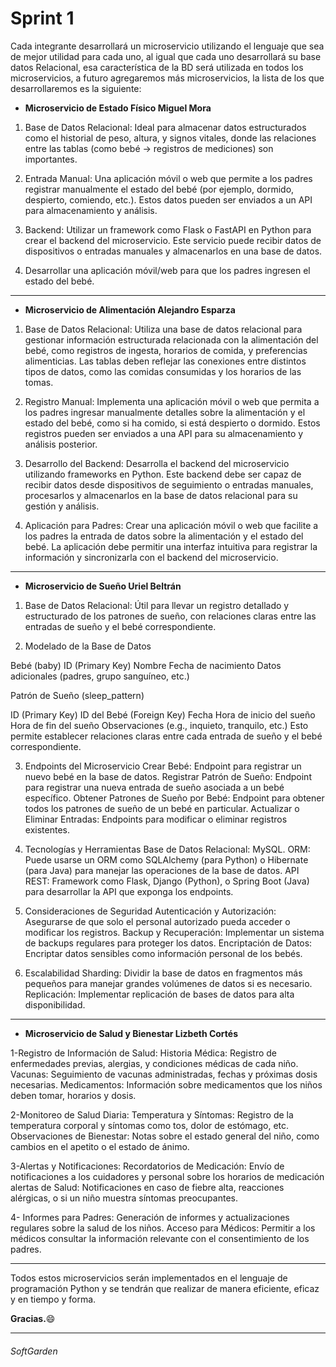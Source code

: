 # Sprint 1

Cada integrante desarrollará un microservicio utilizando el lenguaje que sea de mejor utilidad para cada uno, al igual que cada uno desarrollará su base datos Relacional, esa característica de la BD será utilizada en todos los microservicios, a futuro agregaremos más microservicios, la lista de los que desarrollaremos es la siguiente:

- **Microservicio de Estado Físico Miguel Mora**
1. Base de Datos Relacional: Ideal para almacenar datos estructurados como el historial de peso, altura, y signos vitales, donde las relaciones entre las tablas (como bebé -> registros de mediciones) son importantes.

2. Entrada Manual: Una aplicación móvil o web que permite a los padres registrar manualmente el estado del bebé (por ejemplo, dormido, despierto, comiendo, etc.). Estos datos pueden ser enviados a un API para almacenamiento y análisis.

3. Backend: Utilizar un framework como Flask o FastAPI en Python para crear el backend del microservicio. Este servicio puede recibir datos de dispositivos o entradas manuales y almacenarlos en una base de datos.

4. Desarrollar una aplicación móvil/web para que los padres ingresen el estado del bebé.

------------

- **Microservicio de Alimentación Alejandro Esparza**
1. Base de Datos Relacional:
Utiliza una base de datos relacional para gestionar información estructurada relacionada con la alimentación del bebé, como registros de ingesta, horarios de comida, y preferencias alimenticias. Las tablas deben reflejar las conexiones entre distintos tipos de datos, como las comidas consumidas y los horarios de las tomas.

2. Registro Manual:
Implementa una aplicación móvil o web que permita a los padres ingresar manualmente detalles sobre la alimentación y el estado del bebé, como si ha comido, si está despierto o dormido. Estos registros pueden ser enviados a una API para su almacenamiento y análisis posterior.

3. Desarrollo del Backend:
Desarrolla el backend del microservicio utilizando frameworks en Python. Este backend debe ser capaz de recibir datos desde dispositivos de seguimiento o entradas manuales, procesarlos y almacenarlos en la base de datos relacional para su gestión y análisis.

4. Aplicación para Padres:
Crear una aplicación móvil o web que facilite a los padres la entrada de datos sobre la alimentación y el estado del bebé. La aplicación debe permitir una interfaz intuitiva para registrar la información y sincronizarla con el backend del microservicio.


------------

- **Microservicio de Sueño Uriel Beltrán**
1. Base de Datos Relacional: Útil para llevar un registro detallado y estructurado de los patrones de sueño, con relaciones claras entre las entradas de sueño y el bebé correspondiente.


2. Modelado de la Base de Datos

Bebé (baby)
ID (Primary Key)
Nombre
Fecha de nacimiento
Datos adicionales (padres, grupo sanguíneo, etc.)

Patrón de Sueño (sleep_pattern)

ID (Primary Key)
ID del Bebé (Foreign Key)
Fecha
Hora de inicio del sueño
Hora de fin del sueño
Observaciones (e.g., inquieto, tranquilo, etc.)
Esto permite establecer relaciones claras entre cada entrada de sueño y el bebé correspondiente.

3. Endpoints del Microservicio
Crear Bebé: Endpoint para registrar un nuevo bebé en la base de datos.
Registrar Patrón de Sueño: Endpoint para registrar una nueva entrada de sueño asociada a un bebé específico.
Obtener Patrones de Sueño por Bebé: Endpoint para obtener todos los patrones de sueño de un bebé en particular.
Actualizar o Eliminar Entradas: Endpoints para modificar o eliminar registros existentes.

4. Tecnologías y Herramientas
Base de Datos Relacional: MySQL.
ORM: Puede usarse un ORM como SQLAlchemy (para Python) o Hibernate (para Java) para manejar las operaciones de la base de datos.
API REST: Framework como Flask, Django (Python), o Spring Boot (Java) para desarrollar la API que exponga los endpoints.

5. Consideraciones de Seguridad
Autenticación y Autorización: Asegurarse de que solo el personal autorizado pueda acceder o modificar los registros.
Backup y Recuperación: Implementar un sistema de backups regulares para proteger los datos.
Encriptación de Datos: Encriptar datos sensibles como información personal de los bebés.

7. Escalabilidad
Sharding: Dividir la base de datos en fragmentos más pequeños para manejar grandes volúmenes de datos si es necesario.
Replicación: Implementar replicación de bases de datos para alta disponibilidad.
------------

- **Microservicio de Salud y Bienestar Lizbeth Cortés**

1-Registro de Información de Salud:
Historia Médica: Registro de enfermedades previas, alergias, y condiciones médicas de cada niño.
Vacunas: Seguimiento de vacunas administradas, fechas y próximas dosis necesarias.
Medicamentos: Información sobre medicamentos que los niños deben tomar, horarios y dosis.

2-Monitoreo de Salud Diaria:
Temperatura y Síntomas: Registro de la temperatura corporal y síntomas como tos, dolor de estómago, etc.
Observaciones de Bienestar: Notas sobre el estado general del niño, como cambios en el apetito o el estado de ánimo.

3-Alertas y Notificaciones:
Recordatorios de Medicación: Envío de notificaciones a los cuidadores y personal sobre los horarios de medicación alertas de Salud: Notificaciones en caso de fiebre alta, reacciones alérgicas, o si un niño muestra síntomas preocupantes.

4- Informes para Padres: 
Generación de informes y actualizaciones regulares sobre la salud de los niños.
Acceso para Médicos: Permitir a los médicos consultar la información relevante con el consentimiento de los padres.

------------


Todos estos microservicios serán implementados en el lenguaje de programación Python y se tendrán que realizar de manera eficiente, eficaz y en tiempo y forma.

**Gracias.**:smile:

------------
###### SoftGarden

